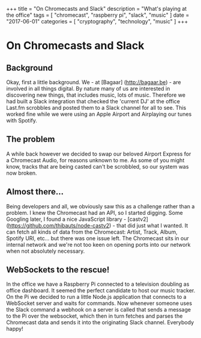 +++
title = "On Chromecasts and Slack"
description = "What's playing at the office"
tags = [
    "chromecast",
    "raspberry pi",
    "slack",
    "music"
]
date = "2017-06-01"
categories = [
    "cryptography",
    "technology",
    "music"
]
+++

# On Chromecasts and Slack

## Background

Okay, first a little background. We - at [Bagaar] (http://bagaar.be) - are involved in all things digital. By nature many of us are interested in discovering new things, that includes music, lots of music. Therefore we had built a Slack integration that checked the 'current DJ' at the office Last.fm scrobbles and posted them to a Slack channel for all to see.
This worked fine while we were using an Apple Airport and Airplaying our tunes with Spotify.

## The problem

A while back however we decided to swap our beloved Airport Express for a Chromecast Audio, for reasons unknown to me.
As some of you might know, tracks that are being casted can't be scrobbled, so our system was now broken.

## Almost there...

Being developers and all, we obviously saw this as a challenge rather than a problem. I knew the Chromecast had an API, so I started digging.
Some Googling later, I found a nice JavaScript library - [castv2] (https://github.com/thibauts/node-castv2) - that did just what I wanted.
It can fetch all kinds of data from the Chromecast: Artist, Track, Album, Spotify URI, etc... but there was one issue left. The Chromecast sits in our internal network and we're not too keen on opening ports into our network when not absolutely necessary.

## WebSockets to the rescue!

In the office we have a Raspberry Pi connected to a television doubling as office dashboard. It seemed the perfect candidate to host our music tracker.
On the Pi we decided to run a little Node.js application that connects to a WebSocket server and waits for commands. Now whenever someone uses the Slack command a webhook on a server is called that sends a message to the Pi over the websocket, which then in turn fetches and parses the Chromecast data and sends it into the originating Slack channel.
Everybody happy!